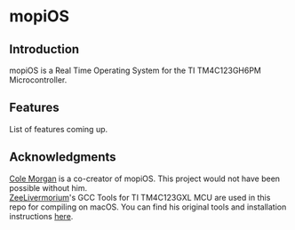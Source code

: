 # mopiOS

## Introduction
mopiOS is a Real Time Operating System for the TI TM4C123GH6PM Microcontroller.

## Features
List of features coming up.

## Acknowledgments
[Cole Morgan](https://github.com/coleamorgan) is a co-creator of mopiOS. This project would not have been possible without him.  
[ZeeLivermorium](https://github.com/ZeeLivermorium)'s GCC Tools for TI TM4C123GXL MCU are used in this repo for compiling on macOS. You can find his original tools and installation instructions [here](https://github.com/ZeeLivermorium/zEEware).
